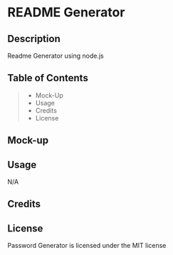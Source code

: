 # README Generator  

## Description
Readme Generator using node.js

## Table of Contents
>* Mock-Up
>* Usage
>* Credits
>* License

## Mock-up


## Usage
N/A

## Credits

## License
Password Generator is licensed under the MIT license